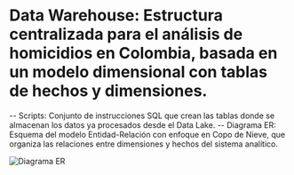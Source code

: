 # Data Warehouse: Estructura centralizada para el análisis de homicidios en Colombia, basada en un modelo dimensional con tablas de hechos y dimensiones.

-- Scripts: Conjunto de instrucciones SQL que crean las tablas donde se almacenan los datos ya procesados desde el Data Lake.
-- Diagrama ER: Esquema del modelo Entidad-Relación con enfoque en Copo de Nieve, que organiza las relaciones entre dimensiones y hechos del sistema analítico.

![Diagrama ER](diagrama.png)